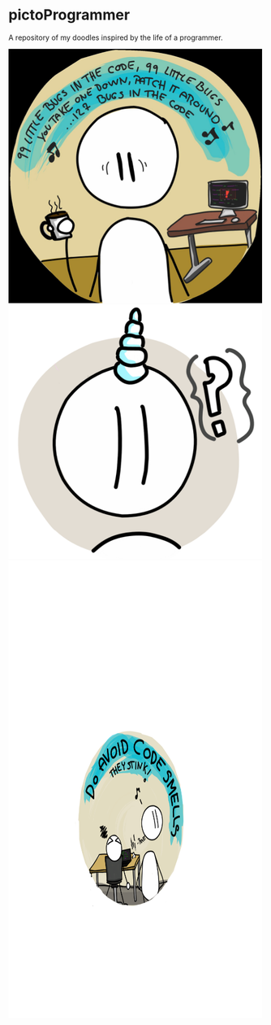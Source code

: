 # pictoProgrammer
A repository of my doodles inspired by the life of a programmer. 


<img src="./pictoProgrammers/F5xITAdW0AA6tMW.jpeg" width="500px" height="500px" alt="When the going gets tough and you have 99 bugs int he code."/>
<img src="./pictoProgrammers/pictoprogrammerUnicorn.png" width="500px" height="500px" alt="The feeling you get when you solve the issue."/>
<img src="./pictoProgrammers/programmers-pictogram_2.png" width="500px" height="900px" alt="That smell though.."/>

